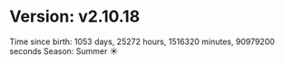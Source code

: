 # Version: v2.10.18
Time since birth: 1053 days, 25272 hours, 1516320 minutes, 90979200 seconds
Season: Summer ☀️
